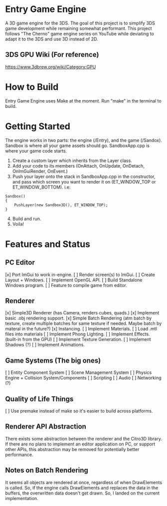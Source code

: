 # Entry Game Engine
 
A 3D game engine for the 3DS. The goal of this project is to simplify 3DS game development while remaining somewhat performant. This project follows "The Cherno" game engine series on YouTube while deviating to adapt it to the 3DS and use 3D instead of 2D.

## 3DS GPU Wiki (For reference)
https://www.3dbrew.org/wiki/Category:GPU

# How to Build

Entry Game Engine uses Make at the moment. Run "make" in the terminal to build.

# Getting Started

The engine works in two parts: the engine (/Entry), and the game (/Sandox). Sandbox is where all your game assets should go. 
SandboxApp.cpp is where your game code starts. 
1. Create a custom layer which inherits from the Layer class. 
1. Add your code to its members (OnAttach, OnUpdate, OnDetach, OnImGuiRender, OnEvent.)
1. Push your layer onto the stack in SandboxApp.cpp in the constructor, and pass which screen you want to render it on (ET_WINDOW_TOP or ET_WINDOW_BOTTOM). i.e:
```
Sandbox()
{
	PushLayer(new Sandbox3D(), ET_WINDOW_TOP);
}
```
4. Build and run.
1. Voila!

# Features and Status
## PC Editor
[x] Port ImGui to work in-engine.
[ ] Render screen(s) to ImGui.
[ ] Create Layout + Windows.
[ ] Implement OpenGL API.
[ ] Build Standalone Windows program.
[ ] Feature to compile game from editor.

## Renderer
[x] Simple3D Renderer (has Camera, renders cubes, quads.)
[x] Implement basic .obj rendering support.
[x] Simple Batch Rendering (atm batch by texture, create multiple batches for same texture if needed. Maybe batch by materal in the future?)
[x] Instancing.
[ ] Implement Materials.
[ ] Load .mtl files into materials
[ ] Implement Phong Lighting.
[ ] Implement Effects. (built-in from the GPU)
[ ] Implement Texture Generation.
[ ] Implement Shadows (?)
[ ] Implement Animations.

## Game Systems (The big ones)
[ ] Entity Component System
[ ] Scene Management System
[ ] Physics Engine + Collision System/Components
[ ] Scripting
[ ] Audio
[ ] Networking (?)

## Quality of Life Things
[ ] Use premake instead of make so it's easier to build across platforms.
 
## Renderer API Abstraction
There exists some abstraction between the renderer and the Citro3D library. If there are no plans to implement an editor application on PC, or support other APIs, this abstraction may be removed for potentially better performance.

## Notes on Batch Rendering
It seems all objects are rendered at once, regardless of when DrawElements is called. So, if the engine calls DrawElements and replaces the data in the buffers, the overwritten data doesn't get drawn. So, I landed on the current implementation.